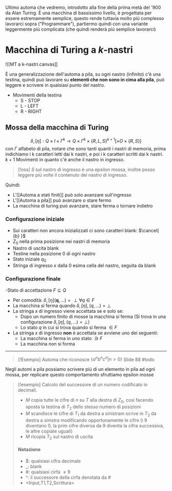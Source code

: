Ultimo automa che vedremo, introdotto alla fine della prima metà del '900 da Alan Turing.
È una macchina di bassissimo livello, è progettata per essere estremamente semplice, questo rende tuttavia molto piú complesso lavorarci sopra ("Programmare"), partiermo quindi con una variante leggermente piú complicata (che quindi renderà piú semplice lavorarci)

# Macchina di Turing a $k$-nastri

![[MT a k-nastri.canvas]]

È una generalizzazione dell'automa a pila, su ogni nastro (infinito) c'è una testina, quindi puó lavorare su **elementi che non sono in cima alla pila**, puó leggere e scrivere in qualsiasi punto del nastro. 

- Movimenti della testina
	- S - STOP
	- L - LEFT
	- R - RIGHT


## Mossa della macchina di Turing
$$
\delta,[\eta]: Q\times I \times \Gamma^k \to Q \times \Gamma^k \times \left\{ R,L,S \right\}^{k+1}[\times O \times \left\{ R,S \right\} ] 
$$
con $\Gamma$ alfabeto di pila, notare che sono tanti quanti i nastri di memoria, prima indichiamo i k caratteri letti dai k nastri, e poi i k caratteri scritti dai k nastri.
$k+1$ Movimenti in quanto c'è anche il nastro in ingresso.

>[!oss]
>$S$ sul nastro di ingresso è una epsilon mossa, inoltre posso leggere piú volte il contenuto del nastro di ingresso.

Quindi:
- L'[[Automa a stati finiti]] può solo avanzare sull'ingresso
- L'[[Automa a pila]] può avanzare o stare fermo
- La macchina di turing può avanzare, stare ferma o tornare indietro

### Configurazione iniziale
- Sui caratteri non ancora inizializzati ci sono caratteri blank: $\cancel{ {b} }$
- $Z_{0}$ nella prima posizione nei nastri di memoria
- Nastro di uscita blank
- Testine nella posizione 0 di ogni nastro
- Stato iniziale $q_{0}$
- Stringa di ingresso $x$ dalla $0$ esima cella del nastro, seguita da blank


### Configurazione finale
-Stato di accettazione $F \subseteq Q$
- Per comodità: $\delta,[\eta] (\mathbf{q},\dots)=\perp \forall q \in F$
- La macchina si ferma quando $\delta,[\eta],(q,\dots) = \perp$
- La stringa $x$ di ingresso viene accettata se e solo se:
	- Dopo un numero finito di mosse la macchina si ferma (Si trova in una configurazione $\delta,[\eta],(q,\dots)= \perp$)
	- Lo stato $q$ in cui si trova quando si ferma $\in F$
- La stringa $x$ di ingresso **non** è accettata se avviene uno dei seguenti:
	- La macchina si ferma in uno stato $\ni F$
	- La macchina non si forma

----
>[!Esempio]
>Automa che riconosce $\left\{ a^nb^nc^n | n > 0 \right\}$
>Slide 88 #todo 

Negli automi a pila possiamo scrivere piú di un elemento in pila ad ogni mossa, per replicare questo comportamento sfruttiamo epsilon mosse

>[!esempio]
>Calcolo del successore di un numero codificato in decimali.
>
>- $M$ copia tutte le cifre di $n$ su $T$ alla destra di $Z_{0}$, cosi facendo sposta la testina di $T_{2}$ dello stesso numero di posizioni
>- $M$ scandisce le cifre di $T_{1}$ da destra a sinistram scrive in $T_{2}$ da destra a sinistra modificando opportunamente le cifre (i 9 diventano 0, la prim cifre diversa da 9 diventa la cifra successiva, le altre copiate uguali)
>- $M$ ricopia $T_{2}$ sul nastro di uscita
>
> #### Notazione
> - $: qualsiasi cifra decimale
> - \_: blank
> - \#: qualsiasi cirfa $\neq 9$
> - \^: il successore della cirfa denotata da # 
>  - <Input,T1,T2,Scrittura>


